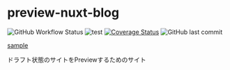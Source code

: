 # preview-nuxt-blog

![GitHub Workflow Status](https://img.shields.io/github/workflow/status/taka1156/preview-nuxt-blog/firebase%20deploy)
![test](https://github.com/taka1156/preview-nuxt-blog/workflows/test/badge.svg)
[![Coverage Status](https://coveralls.io/repos/github/taka1156/preview-nuxt-blog/badge.svg?branch=master)](https://coveralls.io/github/taka1156/preview-nuxt-blog?branch=master)
![GitHub last commit](https://img.shields.io/github/last-commit/taka1156/preview-nuxt-blog)

[sample](https://preview-taka1156-nuxt-blogsite.web.app/#/article/?id=qkpxexj7b&draftKey=uIjBJnsQY)

ドラフト状態のサイトをPreviewするためのサイト

